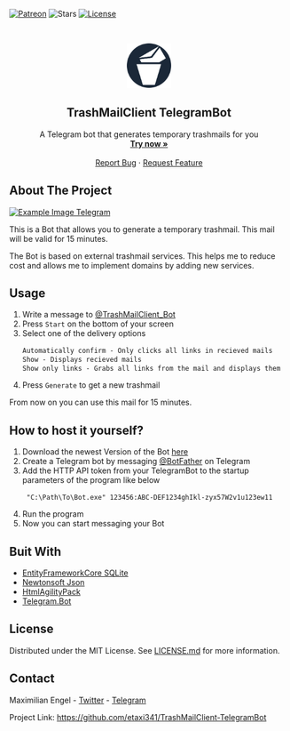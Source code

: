 [![Patreon](https://img.shields.io/badge/Patreon-donate-green?style=for-the-badge)](https://www.patreon.com/etaxi341)
![Stars](https://img.shields.io/github/stars/etaxi341/TrashMailClient-TelegramBot?style=for-the-badge)
[![License](https://img.shields.io/github/license/etaxi341/TrashMailClient-TelegramBot?style=for-the-badge)](https://github.com/etaxi341/TrashMailClient-TelegramBot/blob/master/LICENSE.md)

<br />
<p align="center">
  <a href="https://github.com/etaxi341/TrashMailClient-TelegramBot">
    <img src="images/logo.png" alt="Logo" width="80" height="80">
  </a>

  <h2 align="center">TrashMailClient TelegramBot</h2>

  <p align="center">
    A Telegram bot that generates temporary trashmails for you
    <br />
    <a href="https://t.me/TrashMailClient_Bot/"><strong>Try now »</strong></a>
    <br />
    <br />
    <a href="https://github.com/etaxi341/TrashMailClient-TelegramBot/issues">Report Bug</a>
    ·
    <a href="https://github.com/etaxi341/TrashMailClient-TelegramBot/issues">Request Feature</a>
  </p>
</p>

## About The Project

[![Example Image Telegram](images/example.gif)](https://t.me/TrashMailClient_Bot/)

This is a Bot that allows you to generate a temporary trashmail. This mail will be valid for 15 minutes.

The Bot is based on external trashmail services. This helps me to reduce cost and allows me to implement domains by adding new services.



## Usage

1. Write a message to [@TrashMailClient_Bot](https://t.me/TrashMailClient_Bot/)
2. Press ```Start``` on the bottom of your screen
3. Select one of the delivery options
    ```
    Automatically confirm - Only clicks all links in recieved mails
    Show - Displays recieved mails
    Show only links - Grabs all links from the mail and displays them
    ```
4. Press ```Generate``` to get a new trashmail

From now on you can use this mail for 15 minutes.



## How to host it yourself?
1. Download the newest Version of the Bot [here](https://github.com/etaxi341/TrashMailClient-TelegramBot/releases)
2. Create a Telegram bot by messaging [@BotFather](https://t.me/BotFather/) on Telegram
3. Add the HTTP API token from your TelegramBot to the startup parameters of the program like below
   ```
    "C:\Path\To\Bot.exe" 123456:ABC-DEF1234ghIkl-zyx57W2v1u123ew11
   ```
4. Run the program
5. Now you can start messaging your Bot



## Buit With
- [EntityFrameworkCore SQLite](https://github.com/dotnet/efcore)
- [Newtonsoft Json](https://github.com/JamesNK/Newtonsoft.Json)
- [HtmlAgilityPack](https://github.com/zzzprojects/html-agility-pack)
- [Telegram.Bot](https://github.com/TelegramBots/Telegram.Bot)



## License
Distributed under the MIT License. See [LICENSE.md](https://github.com/etaxi341/TrashMailClient-TelegramBot/blob/master/LICENSE.md) for more information.



## Contact
Maximilian Engel - [Twitter](https://twitter.com/etaxi341) - [Telegram](https://t.me/etaxi341/)

Project Link: https://github.com/etaxi341/TrashMailClient-TelegramBot